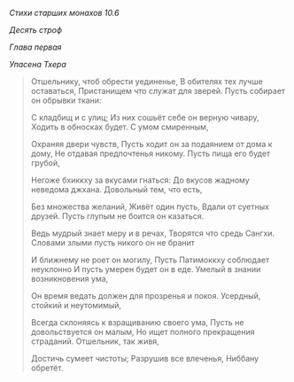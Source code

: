*Стихи старших монахов 10\.6*

*Десять строф*

*Глава первая*

*Упасена Тхера*

> Отшельнику, чтоб обрести уединенье,
> В обителях тех лучше оставаться,
> Пристанищем что служат для зверей\.
> Пусть собирает он обрывки ткани:
>
> С кладбищ и с улиц;
> Из них сошьёт себе он верную чивару,
> Ходить в обносках будет\.
> С умом смиренным,
>
> Охраняя двери чувств,
> Пусть ходит он за подаянием от дома к дому,
> Не отдавая предпочтенья никому\.
> Пусть пища его будет грубой,
>
> Негоже бхиккху за вкусами гнаться:
> До вкусов жадному неведома джхана\.
> Довольный тем, что есть,
>
> Без множества желаний,
> Живёт один пусть,
> Вдали от суетных друзей\.
> Пусть глупым не боится он казаться\.
>
> Ведь мудрый знает меру и в речах,
> Творятся что средь Сангхи\.
> Словами злыми пусть никого он не бранит
>
> И ближнему не роет он могилу,
> Пусть Патимоккху соблюдает неуклонно
> И пусть умерен будет он в еде\.
> Умелый в знании возникновения ума,
>
> Он время ведать должен для прозренья и покоя\.
> Усердный, стойкий и неутомимый,
>
> Всегда склоняясь к взращиванию своего ума,
> Пусть не довольствуется он малым,
> Но ищет полного прекращения страданий\.
> Отшельник, так живя,
>
> Достичь сумеет чистоты;
> Разрушив все влеченья,
> Ниббану обретёт\.